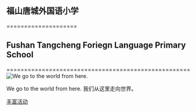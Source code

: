## 福山唐城外国语小学
====================
## Fushan Tangcheng Foriegn Language Primary School
====================================================
![We go to the world from here.](https://z4a.net/images/2023/05/14/index.jpg "We go to the world from here.")

We go to the world from here.
我们从这里走向世界。

<a href="activity.md">丰富活动</a>